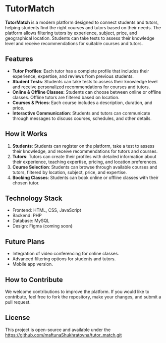 # TutorMatch

**TutorMatch** is a modern platform designed to connect students and tutors, helping students find the right courses and tutors based on their needs. The platform allows filtering tutors by experience, subject, price, and geographical location. Students can take tests to assess their knowledge level and receive recommendations for suitable courses and tutors.

## Features

- **Tutor Profiles**: Each tutor has a complete profile that includes their experience, expertise, and reviews from previous students.
- **Student Tests**: Students can take tests to assess their knowledge level and receive personalized recommendations for courses and tutors.
- **Online & Offline Classes**: Students can choose between online or offline classes. Offline tutors are filtered based on location.
- **Courses & Prices**: Each course includes a description, duration, and price.
- **Interactive Communication**: Students and tutors can communicate through messages to discuss courses, schedules, and other details.

## How it Works

1. **Students**: Students can register on the platform, take a test to assess their knowledge, and receive recommendations for tutors and courses.
2. **Tutors**: Tutors can create their profiles with detailed information about their experience, teaching expertise, pricing, and location preferences.
3. **Course Selection**: Students can browse through available courses and tutors, filtered by location, subject, price, and expertise.
4. **Booking Classes**: Students can book online or offline classes with their chosen tutor.

## Technology Stack

- Frontend: HTML, CSS, JavaScript
- Backend: PHP
- Database: MySQL
- Design: Figma (coming soon)

## Future Plans

- Integration of video conferencing for online classes.
- Advanced filtering options for students and tutors.
- Mobile app version.

## How to Contribute

We welcome contributions to improve the platform. If you would like to contribute, feel free to fork the repository, make your changes, and submit a pull request.

## License

This project is open-source and available under the https://github.com/maftunaShukhratovna/tutor_match.git

